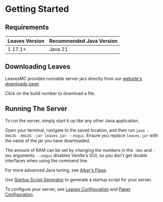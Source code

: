 # Getting Started

## Requirements

| Leaves Version | Recommended Java Version |
| -------------- | ------------------------ |
| 1.17.1+        | Java 21                  |

## Downloading Leaves

LeavesMC provides runnable server jars directly from our
[website's downloads page](https://leavesmc.top/downloads/leaves).

Click on the build number to download a file.

## Running The Server

To run the server, simply start it up like any other Java application.

Open your terminal, navigate to the saved location, and then run `java -Xms2G -Xmx2G -jar leaves.jar --nogui`. Ensure
you replace `leaves.jar` with the name of the jar you have downloaded.

The amount of RAM can be set by changing the numbers in the `-Xms` and `-Xmx` arguments. `--nogui` disables Vanilla's
GUI, so you don't get double interfaces when using the command line.

For more advanced Java tuning, see [Aikar's Flags](https://docs.papermc.io/paper/aikars-flags).

Use [Startup Script Generator](https://docs.papermc.io/misc/tools/start-script-gen) to generate a startup script for
your server.

To configure your server, see [Leaves Configuration](../configuration)
and [Paper Configuration](https://docs.papermc.io/paper/reference/configuration).
